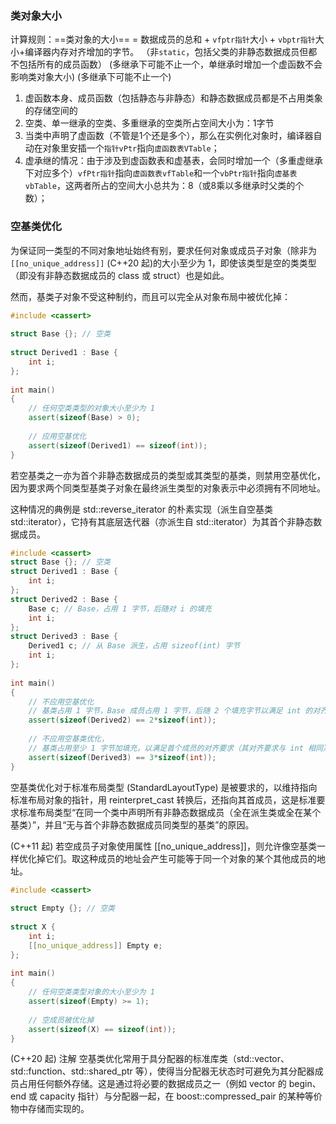 ### 类对象大小
计算规则：==类对象的大小== = 数据成员的总和 + `vfptr指针`大小 + `vbptr指针`大小+编译器内存对齐增加的字节。
（非`static`，包括父类的非静态数据成员但都不包括所有的成员函数）
(多继承下可能不止一个，单继承时增加一个虚函数不会影响类对象大小)
(多继承下可能不止一个)
1. 虚函数本身、成员函数（包括静态与非静态）和静态数据成员都是不占用类象的存储空间的
2. 空类、单一继承的空类、多重继承的空类所占空间大小为：1字节
3. 当类中声明了虚函数（不管是1个还是多个），那么在实例化对象时，编译器自动在对象里安插一个`指针vPtr`指向`虚函数表VTable`；
4. 虚承继的情况：由于涉及到虚函数表和虚基表，会同时增加一个（多重虚继承下对应多个）`vfPtr指针`指向`虚函数表vfTable`和一个`vbPtr指针`指向`虚基表vbTable`，这两者所占的空间大小总共为：8（或8乘以多继承时父类的个数）；


### 空基类优化
为保证同一类型的不同对象地址始终有别，要求任何对象或成员子对象（除非为 `[[no_unique_address]]` (C++20 起)的大小至少为 1，即使该类型是空的类类型（即没有非静态数据成员的 class 或 struct）也是如此。

然而，基类子对象不受这种制约，而且可以完全从对象布局中被优化掉：

```cpp
#include <cassert>
 
struct Base {}; // 空类
 
struct Derived1 : Base {
    int i;
};
 
int main()
{
    // 任何空类类型的对象大小至少为 1
    assert(sizeof(Base) > 0);
 
    // 应用空基优化
    assert(sizeof(Derived1) == sizeof(int));
}

```
若空基类之一亦为首个非静态数据成员的类型或其类型的基类，则禁用空基优化，因为要求两个同类型基类子对象在最终派生类型的对象表示中必须拥有不同地址。

这种情况的典例是 std::reverse_iterator 的朴素实现（派生自空基类 std::iterator），它持有其底层迭代器（亦派生自 std::iterator）为其首个非静态数据成员。

```cpp
#include <cassert>
struct Base {}; // 空类
struct Derived1 : Base {
    int i;
};
struct Derived2 : Base {
    Base c; // Base，占用 1 字节，后随对 i 的填充
    int i;
};
struct Derived3 : Base {
    Derived1 c; // 从 Base 派生，占用 sizeof(int) 字节
    int i;
};
 
int main()
{
    // 不应用空基优化
    // 基类占用 1 字节，Base 成员占用 1 字节，后随 2 个填充字节以满足 int 的对齐要求
    assert(sizeof(Derived2) == 2*sizeof(int));
 
    // 不应用空基类优化，
    // 基类占用至少 1 字节加填充，以满足首个成员的对齐要求（其对齐要求与 int 相同）
    assert(sizeof(Derived3) == 3*sizeof(int));
}
```
空基类优化对于标准布局类型 (StandardLayoutType) 是被要求的，以维持指向标准布局对象的指针，用 reinterpret_cast 转换后，还指向其首成员，这是标准要求标准布局类型“在同一个类中声明所有非静态数据成员（全在派生类或全在某个基类）”，并且“无与首个非静态数据成员同类型的基类”的原因。

(C++11 起)
若空成员子对象使用属性 [[no_unique_address]]，则允许像空基类一样优化掉它们。取这种成员的地址会产生可能等于同一个对象的某个其他成员的地址。

```cpp
#include <cassert>
 
struct Empty {}; // 空类
 
struct X {
    int i;
    [[no_unique_address]] Empty e;
};
 
int main()
{
    // 任何空类类型对象的大小至少为 1
    assert(sizeof(Empty) >= 1);
 
    // 空成员被优化掉
    assert(sizeof(X) == sizeof(int));
}
```
(C++20 起)
注解
空基类优化常用于具分配器的标准库类（std::vector、std::function、std::shared_ptr 等），使得当分配器无状态时可避免为其分配器成员占用任何额外存储。这是通过将必要的数据成员之一（例如 vector 的 begin、end 或 capacity 指针）与分配器一起，在 boost::compressed_pair 的某种等价物中存储而实现的。